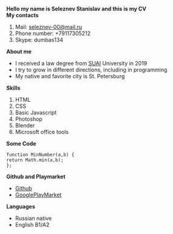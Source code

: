 **Hello my name is Seleznev Stanislav and this is my CV**    
**My contacts**
1. Mail: seleznev-00@mail.ru
1. Phone number: +79117305212
1. Skype: dumbas134

**About me**

* I received a law degree from [SUAI](https://new.guap.ru) University in 2019
* I try to grow in different directions, including in programming
* My native and favorite city is St. Petersburg

**Skills**

1. HTML
2. CSS
3. Basic Javascript
4. Photoshop
5. Blender
6. Microsoft office tools  

**Some Code**

```
function MinNumber(a,b) {
return Math.min(a,b);
};
```  

**Github and Playmarket**  

* [Github](https://github.com/CTAC-Saint-Peterburg)
* [GooglePlayMarket](https://play.google.com/store/apps/developer?id=Seleznev+Stanislav&hl=ru&gl=US)  

**Languages**

* Russian native
* English B1/A2